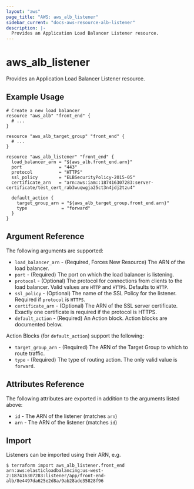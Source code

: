 ```yaml
---
layout: "aws"
page_title: "AWS: aws_alb_listener"
sidebar_current: "docs-aws-resource-alb-listener"
description: |-
  Provides an Application Load Balancer Listener resource.
---
```


# aws\_alb\_listener

Provides an Application Load Balancer Listener resource.

## Example Usage

```hcl
# Create a new load balancer
resource "aws_alb" "front_end" {
  # ...
}

resource "aws_alb_target_group" "front_end" {
  # ...
}

resource "aws_alb_listener" "front_end" {
  load_balancer_arn = "${aws_alb.front_end.arn}"
  port              = "443"
  protocol          = "HTTPS"
  ssl_policy        = "ELBSecurityPolicy-2015-05"
  certificate_arn   = "arn:aws:iam::187416307283:server-certificate/test_cert_rab3wuqwgja25ct3n4jdj2tzu4"

  default_action {
    target_group_arn = "${aws_alb_target_group.front_end.arn}"
    type             = "forward"
  }
}
```

## Argument Reference

The following arguments are supported:

* `load_balancer_arn` - (Required, Forces New Resource) The ARN of the load balancer.
* `port` - (Required) The port on which the load balancer is listening.
* `protocol` - (Optional) The protocol for connections from clients to the load balancer. Valid values are `HTTP` and `HTTPS`. Defaults to `HTTP`.
* `ssl_policy` - (Optional) The name of the SSL Policy for the listener. Required if `protocol` is `HTTPS`.
* `certificate_arn` - (Optional) The ARN of the SSL server certificate. Exactly one certificate is required if the protocol is HTTPS.
* `default_action` - (Required) An Action block. Action blocks are documented below.

Action Blocks (for `default_action`) support the following:

* `target_group_arn` - (Required) The ARN of the Target Group to which to route traffic.
* `type` - (Required) The type of routing action. The only valid value is `forward`.

## Attributes Reference

The following attributes are exported in addition to the arguments listed above:

* `id` - The ARN of the listener (matches `arn`)
* `arn` - The ARN of the listener (matches `id`)

## Import

Listeners can be imported using their ARN, e.g.

```
$ terraform import aws_alb_listener.front_end arn:aws:elasticloadbalancing:us-west-2:187416307283:listener/app/front-end-alb/8e4497da625e2d8a/9ab28ade35828f96
```
